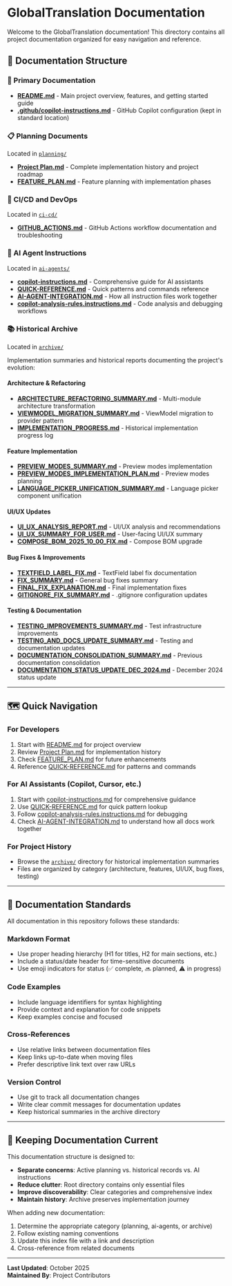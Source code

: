 # GlobalTranslation Documentation

Welcome to the GlobalTranslation documentation! This directory contains all project documentation organized for easy navigation and reference.

## 📁 Documentation Structure

### 📖 Primary Documentation
- **[README.md](../README.md)** - Main project overview, features, and getting started guide
- **[.github/copilot-instructions.md](../.github/copilot-instructions.md)** - GitHub Copilot configuration (kept in standard location)

### 📋 Planning Documents
Located in [`planning/`](./planning/)
- **[Project Plan.md](./planning/Project%20Plan.md)** - Complete implementation history and project roadmap
- **[FEATURE_PLAN.md](./planning/FEATURE_PLAN.md)** - Feature planning with implementation phases

### 🔧 CI/CD and DevOps
Located in [`ci-cd/`](./ci-cd/)
- **[GITHUB_ACTIONS.md](./ci-cd/GITHUB_ACTIONS.md)** - GitHub Actions workflow documentation and troubleshooting

### 🤖 AI Agent Instructions
Located in [`ai-agents/`](./ai-agents/)
- **[copilot-instructions.md](./ai-agents/copilot-instructions.md)** - Comprehensive guide for AI assistants
- **[QUICK-REFERENCE.md](./ai-agents/QUICK-REFERENCE.md)** - Quick patterns and commands reference
- **[AI-AGENT-INTEGRATION.md](./ai-agents/AI-AGENT-INTEGRATION.md)** - How all instruction files work together
- **[copilot-analysis-rules.instructions.md](./ai-agents/copilot-analysis-rules.instructions.md)** - Code analysis and debugging workflows

### 📚 Historical Archive
Located in [`archive/`](./archive/)

Implementation summaries and historical reports documenting the project's evolution:

#### Architecture & Refactoring
- **[ARCHITECTURE_REFACTORING_SUMMARY.md](./archive/ARCHITECTURE_REFACTORING_SUMMARY.md)** - Multi-module architecture transformation
- **[VIEWMODEL_MIGRATION_SUMMARY.md](./archive/VIEWMODEL_MIGRATION_SUMMARY.md)** - ViewModel migration to provider pattern
- **[IMPLEMENTATION_PROGRESS.md](./archive/IMPLEMENTATION_PROGRESS.md)** - Historical implementation progress log

#### Feature Implementation
- **[PREVIEW_MODES_SUMMARY.md](./archive/PREVIEW_MODES_SUMMARY.md)** - Preview modes implementation
- **[PREVIEW_MODES_IMPLEMENTATION_PLAN.md](./archive/PREVIEW_MODES_IMPLEMENTATION_PLAN.md)** - Preview modes planning
- **[LANGUAGE_PICKER_UNIFICATION_SUMMARY.md](./archive/LANGUAGE_PICKER_UNIFICATION_SUMMARY.md)** - Language picker component unification

#### UI/UX Updates
- **[UI_UX_ANALYSIS_REPORT.md](./archive/UI_UX_ANALYSIS_REPORT.md)** - UI/UX analysis and recommendations
- **[UI_UX_SUMMARY_FOR_USER.md](./archive/UI_UX_SUMMARY_FOR_USER.md)** - User-facing UI/UX summary
- **[COMPOSE_BOM_2025_10_00_FIX.md](./archive/COMPOSE_BOM_2025_10_00_FIX.md)** - Compose BOM upgrade

#### Bug Fixes & Improvements
- **[TEXTFIELD_LABEL_FIX.md](./archive/TEXTFIELD_LABEL_FIX.md)** - TextField label fix documentation
- **[FIX_SUMMARY.md](./archive/FIX_SUMMARY.md)** - General bug fixes summary
- **[FINAL_FIX_EXPLANATION.md](./archive/FINAL_FIX_EXPLANATION.md)** - Final implementation fixes
- **[GITIGNORE_FIX_SUMMARY.md](./archive/GITIGNORE_FIX_SUMMARY.md)** - .gitignore configuration updates

#### Testing & Documentation
- **[TESTING_IMPROVEMENTS_SUMMARY.md](./archive/TESTING_IMPROVEMENTS_SUMMARY.md)** - Test infrastructure improvements
- **[TESTING_AND_DOCS_UPDATE_SUMMARY.md](./archive/TESTING_AND_DOCS_UPDATE_SUMMARY.md)** - Testing and documentation updates
- **[DOCUMENTATION_CONSOLIDATION_SUMMARY.md](./archive/DOCUMENTATION_CONSOLIDATION_SUMMARY.md)** - Previous documentation consolidation
- **[DOCUMENTATION_STATUS_UPDATE_DEC_2024.md](./archive/DOCUMENTATION_STATUS_UPDATE_DEC_2024.md)** - December 2024 status update

---

## 🗺️ Quick Navigation

### For Developers
1. Start with [README.md](../README.md) for project overview
2. Review [Project Plan.md](./planning/Project%20Plan.md) for implementation history
3. Check [FEATURE_PLAN.md](./planning/FEATURE_PLAN.md) for future enhancements
4. Reference [QUICK-REFERENCE.md](./ai-agents/QUICK-REFERENCE.md) for patterns and commands

### For AI Assistants (Copilot, Cursor, etc.)
1. Start with [copilot-instructions.md](./ai-agents/copilot-instructions.md) for comprehensive guidance
2. Use [QUICK-REFERENCE.md](./ai-agents/QUICK-REFERENCE.md) for quick pattern lookup
3. Follow [copilot-analysis-rules.instructions.md](./ai-agents/copilot-analysis-rules.instructions.md) for debugging
4. Check [AI-AGENT-INTEGRATION.md](./ai-agents/AI-AGENT-INTEGRATION.md) to understand how all docs work together

### For Project History
- Browse the [`archive/`](./archive/) directory for historical implementation summaries
- Files are organized by category (architecture, features, UI/UX, bug fixes, testing)

---

## 📝 Documentation Standards

All documentation in this repository follows these standards:

### Markdown Format
- Use proper heading hierarchy (H1 for titles, H2 for main sections, etc.)
- Include a status/date header for time-sensitive documents
- Use emoji indicators for status (✅ complete, 🔜 planned, ⚠️ in progress)

### Code Examples
- Include language identifiers for syntax highlighting
- Provide context and explanation for code snippets
- Keep examples concise and focused

### Cross-References
- Use relative links between documentation files
- Keep links up-to-date when moving files
- Prefer descriptive link text over raw URLs

### Version Control
- Use git to track all documentation changes
- Write clear commit messages for documentation updates
- Keep historical summaries in the archive directory

---

## 🔄 Keeping Documentation Current

This documentation structure is designed to:
- **Separate concerns**: Active planning vs. historical records vs. AI instructions
- **Reduce clutter**: Root directory contains only essential files
- **Improve discoverability**: Clear categories and comprehensive index
- **Maintain history**: Archive preserves implementation journey

When adding new documentation:
1. Determine the appropriate category (planning, ai-agents, or archive)
2. Follow existing naming conventions
3. Update this index file with a link and description
4. Cross-reference from related documents

---

**Last Updated**: October 2025  
**Maintained By**: Project Contributors
